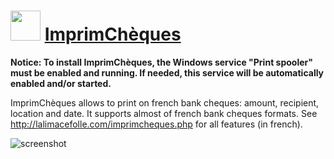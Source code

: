 ﻿# <img src="https://cdn.jsdelivr.net/gh/chtof/chocolatey-packages/manual/imprimcheques/imprimcheques.png" width="48" height="48"/> [ImprimChèques](https://chocolatey.org/packages/imprimcheques)

**Notice: To install ImprimChèques, the Windows service "Print spooler" must be enabled and running. If needed, this service will be automatically enabled and/or started.**

ImprimChèques allows to print on french bank cheques: amount, recipient, location and date. It supports almost of french bank cheques formats.
See http://lalimacefolle.com/imprimcheques.php for all features (in french).

![screenshot](https://cdn.jsdelivr.net/gh/chtof/chocolatey-packages/manual/imprimcheques/screenshot.png)